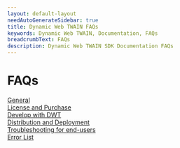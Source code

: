 ```yaml
---
layout: default-layout
needAutoGenerateSidebar: true
title: Dynamic Web TWAIN FAQs
keywords: Dynamic Web TWAIN, Documentation, FAQs
breadcrumbText: FAQs
description: Dynamic Web TWAIN SDK Documentation FAQs
---
```


# FAQs

[General]({{site.indepth}}faqs/general/index.html) </br>
[License and Purchase]({{site.indepth}}faqs/license/index.html)</br>
[Develop with DWT]({{site.indepth}}faqs/develop/index.html)</br>
[Distribution and Deployment]({{site.indepth}}faqs/distribution/index.html)</br>
[Troubleshooting for end-users]({{site.indepth}}faqs/troubleshooting/index.html)</br>
[Error List]({{site.indepth}}faqs/errorlist/index.html)